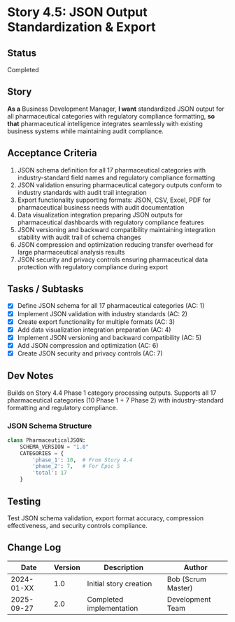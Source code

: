 # Story 4.5: JSON Output Standardization & Export

## Status
Completed

## Story
**As a** Business Development Manager,
**I want** standardized JSON output for all pharmaceutical categories with regulatory compliance formatting,
**so that** pharmaceutical intelligence integrates seamlessly with existing business systems while maintaining audit compliance.

## Acceptance Criteria
1. JSON schema definition for all 17 pharmaceutical categories with industry-standard field names and regulatory compliance formatting
2. JSON validation ensuring pharmaceutical category outputs conform to industry standards with audit trail integration
3. Export functionality supporting formats: JSON, CSV, Excel, PDF for pharmaceutical business needs with audit documentation
4. Data visualization integration preparing JSON outputs for pharmaceutical dashboards with regulatory compliance features
5. JSON versioning and backward compatibility maintaining integration stability with audit trail of schema changes
6. JSON compression and optimization reducing transfer overhead for large pharmaceutical analysis results
7. JSON security and privacy controls ensuring pharmaceutical data protection with regulatory compliance during export

## Tasks / Subtasks
- [x] Define JSON schema for all 17 pharmaceutical categories (AC: 1)
- [x] Implement JSON validation with industry standards (AC: 2)
- [x] Create export functionality for multiple formats (AC: 3)
- [x] Add data visualization integration preparation (AC: 4)
- [x] Implement JSON versioning and backward compatibility (AC: 5)
- [x] Add JSON compression and optimization (AC: 6)
- [x] Create JSON security and privacy controls (AC: 7)

## Dev Notes
Builds on Story 4.4 Phase 1 category processing outputs. Supports all 17 pharmaceutical categories (10 Phase 1 + 7 Phase 2) with industry-standard formatting and regulatory compliance.

### JSON Schema Structure
```python
class PharmaceuticalJSON:
    SCHEMA_VERSION = "1.0"
    CATEGORIES = {
        'phase_1': 10,  # From Story 4.4
        'phase_2': 7,   # For Epic 5
        'total': 17
    }
```

## Testing
Test JSON schema validation, export format accuracy, compression effectiveness, and security controls compliance.

## Change Log
| Date | Version | Description | Author |
|------|---------|-------------|--------|
| 2024-01-XX | 1.0 | Initial story creation | Bob (Scrum Master) |
| 2025-09-27 | 2.0 | Completed implementation | Development Team |